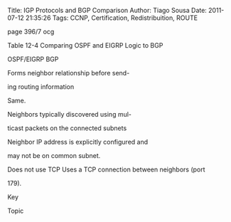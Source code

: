Title: IGP Protocols and BGP Comparison
Author: Tiago Sousa
Date: 2011-07-12 21:35:26
Tags: CCNP, Certification, Redistribuition, ROUTE


page 396/7 ocg



Table 12-4 Comparing OSPF and EIGRP Logic to BGP

OSPF/EIGRP BGP

Forms neighbor relationship before send-

ing routing information

Same.

Neighbors typically discovered using mul-

ticast packets on the connected subnets

Neighbor IP address is explicitly configured and

may not be on common subnet.

Does not use TCP Uses a TCP connection between neighbors (port

179).

Key

Topic

